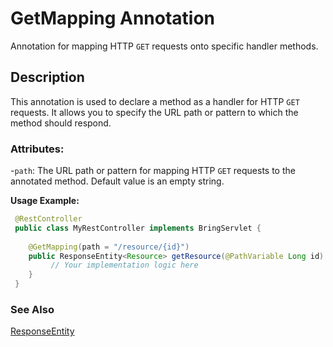 # GetMapping Annotation

Annotation for mapping HTTP `GET` requests onto specific handler methods.

## Description
This annotation is used to declare a method as a handler for HTTP `GET` requests. It allows you to specify the URL path or pattern to which the method should respond.

### Attributes:
-`path`: The URL path or pattern for mapping HTTP `GET` requests to the annotated method. Default value is an empty string.

**Usage Example:**
```java
 @RestController
 public class MyRestController implements BringServlet {
    
    @GetMapping(path = "/resource/{id}")
    public ResponseEntity<Resource> getResource(@PathVariable Long id) {
         // Your implementation logic here
    }
 }
```
### See Also
[ResponseEntity](features/web/servlet/ResponseEntity.md)